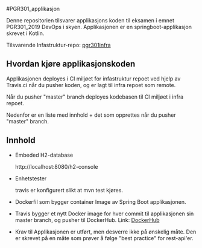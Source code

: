  #PGR301_applikasjon

Denne repositorien tilsvarer applikasjons koden til eksamen i emnet PGR301_2019 DevOps i skyen.
Applikasjonen er en springboot-applikasjon skrevet i Kotlin. 

Tilsvarende Infastruktur-repo: [pgr301infra
](https://github.com/DevopsKristiania/pgr301infra)

## Hvordan kjøre applikasjonskoden
Applikasjonen deployes i CI miljøet for infastruktur repoet ved hjelp av Travis.ci når du pusher koden,
 og er lagt til infra repoet som remote.

Når du pusher "master" branch deployes kodebasen til CI miljøet i infra repoet.

Nedenfor er en liste med innhold + det som opprettes når du pusher "master" branch.


## Innhold
- Embeded H2-database

  http://localhost:8080/h2-console
- Enhetstester

    travis er konfigurert slikt at mvn test kjøres.
- Dockerfil som bygger container Image av Spring Boot applikasjonen.
- Travis bygger et nytt Docker image for hver commit til applikasjonen sin master branch, og pusher til DockerHub.
  Link: [DockerHub](https://hub.docker.com/r/devopskristiania/pgr301exam)
- Krav til Applikasjonen er utført, men desverre ikke på ønskelig måte. Den er skrevet på en måte som prøver å følge "best practice"
for rest-api'er. 